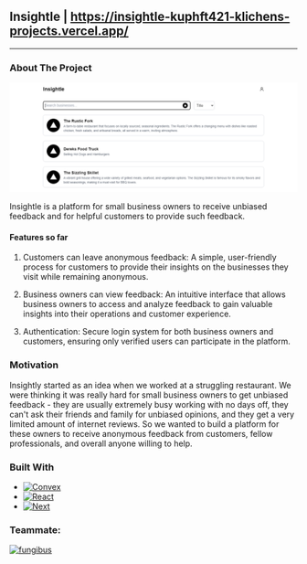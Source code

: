 
## Insightle | https://insightle-kuphft421-klichens-projects.vercel.app/
---
<!-- ABOUT THE PROJECT -->
### About The Project

[![Product Name Screen Shot][product-screenshot]](https://example.com)

Insightle is a platform for small business owners to receive unbiased feedback and for helpful customers to provide such feedback.
#### Features so far
1. Customers can leave anonymous feedback: A simple, user-friendly process for customers to provide their insights on the businesses they visit while remaining anonymous.

2. Business owners can view feedback: An intuitive interface that allows business owners to access and analyze feedback to gain valuable insights into their operations and customer experience.

3. Authentication: Secure login system for both business owners and customers, ensuring only verified users can participate in the platform.


### Motivation

Insightly started as an idea when we worked at a struggling restaurant. We were thinking it was really hard for small business owners to get unbiased feedback - they are usually extremely busy working with no days off, they can't ask their friends and family for unbiased opinions, and they get a very limited amount of internet reviews. So we wanted to build a platform for these owners to receive anonymous feedback from customers, fellow professionals, and overall anyone willing to help.

### Built With

* [![Convex][Convex]][Convex-url]
* [![React][React.js]][React-url]
* [![Next][Next.js]][Next-url]


### Teammate:

<a href="https://github.com/Fungibus">
  <img src="https://avatars.githubusercontent.com/u/75358231?v=4" alt="fungibus" width="50px" />
</a>








<!-- MARKDOWN LINKS & IMAGES -->
<!-- https://www.markdownguide.org/basic-syntax/#reference-style-links -->

[product-screenshot]: images/user-dashboard.png
[Next.js]: https://img.shields.io/badge/next.js-000000?style=for-the-badge&logo=nextdotjs&logoColor=white
[Next-url]: https://nextjs.org/
[React.js]: https://img.shields.io/badge/React-20232A?style=for-the-badge&logo=react&logoColor=61DAFB
[React-url]: https://reactjs.org/
[Convex]: https://img.shields.io/badge/Convex-EE342F
[Convex-url]: https://www.convex.dev/

